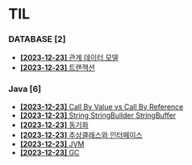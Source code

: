 # TIL
 
### DATABASE [2]
- [**[2023-12-23]**  관계 데이터 모델](https://github.com/A-lass/TIL/blob/main/DATABASE/관계_데이터_모델.md)
- [**[2023-12-23]**  트랜잭션](https://github.com/A-lass/TIL/blob/main/DATABASE/트랜잭션.md)
### Java [6]
- [**[2023-12-23]**  Call By Value vs Call By Reference](https://github.com/A-lass/TIL/blob/main/Java/Call_By_Value_vs_Call_By_Reference.md)
- [**[2023-12-23]**  String StringBuilder StringBuffer](https://github.com/A-lass/TIL/blob/main/Java/String_StringBuilder_StringBuffer.md)
- [**[2023-12-23]**  동기화](https://github.com/A-lass/TIL/blob/main/Java/동기화.md)
- [**[2023-12-23]**  추상클래스와 인터페이스](https://github.com/A-lass/TIL/blob/main/Java/추상클래스와_인터페이스.md)
- [**[2023-12-23]**  JVM](https://github.com/A-lass/TIL/blob/main/Java/JVM.md)
- [**[2023-12-23]**  GC](https://github.com/A-lass/TIL/blob/main/Java/GC.md)

